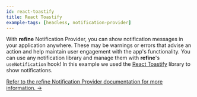 ```yaml
---
id: react-toastify
title: React Toastify
example-tags: [headless, notification-provider]
---
```


With **refine** Notification Provider, you can show notification messages in your application anywhere. These may be warnings or errors that advise an action and help maintain user engagement with the app's functionality. You can use any notification library and manage them with **refine**'s `useNotification` hook! In this example we used the [React Toastify](https://github.com/fkhadra/react-toastify) library to show notifications.

[Refer to the refine Notification Provider documentation for more information. →](/docs/core/providers/notification-provider)

<CodeSandboxExample path="with-react-toastify" />
